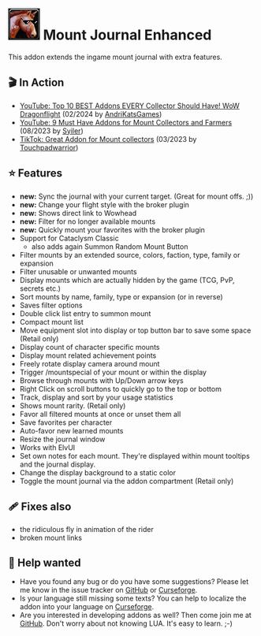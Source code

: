 # ![Logo](https://raw.githubusercontent.com/exochron/MountJournalEnhanced/master/UI/icons/mje.png) Mount Journal Enhanced
This addon extends the ingame mount journal with extra features.

## 🎬 In Action
- [YouTube: Top 10 BEST Addons EVERY Collector Should Have! WoW Dragonflight](https://www.youtube.com/watch?v=c2a4NKMGimM&t=221s) (02/2024 by [AndriKatsGames](https://www.twitch.tv/andrikatsgames))
- [YouTube: 9 Must Have Addons for Mount Collectors and Farmers](https://www.youtube.com/watch?v=O4Sb1CtPado&t=530s) (08/2023 by [Syiler](https://www.twitch.tv/syiler))
- [TikTok: Great Addon for Mount collectors](https://www.tiktok.com/@touchpadwarrior/video/7216081879886269739) (03/2023 by [Touchpadwarrior](https://www.twitch.tv/touchpadwarrior))

## ⭐ Features
+ __new:__ Sync the journal with your current target. (Great for mount offs. ;)) 
+ __new:__ Change your flight style with the broker plugin
+ __new:__ Shows direct link to Wowhead
+ __new:__ Filter for no longer available mounts
+ __new:__ Quickly mount your favorites with the broker plugin
+ Support for Cataclysm Classic
    + also adds again Summon Random Mount Button
+ Filter mounts by an extended source, colors, faction, type, family or expansion
+ Filter unusable or unwanted mounts
+ Display mounts which are actually hidden by the game (TCG, PvP, secrets etc.)
+ Sort mounts by name, family, type or expansion (or in reverse)
+ Saves filter options
+ Double click list entry to summon mount
+ Compact mount list
+ Move equipment slot into display or top button bar to save some space (Retail only)
+ Display count of character specific mounts
+ Display mount related achievement points
+ Freely rotate display camera around mount
+ Trigger /mountspecial of your mount or within the display
+ Browse through mounts with Up/Down arrow keys
+ Right Click on scroll buttons to quickly go to the top or bottom
+ Track, display and sort by your usage statistics
+ Shows mount rarity. (Retail only)
+ Favor all filtered mounts at once or unset them all
+ Save favorites per character
+ Auto-favor new learned mounts
+ Resize the journal window
+ Works with ElvUI
+ Set own notes for each mount. They're displayed within mount tooltips and the journal display.
+ Change the display background to a static color
+ Toggle the mount journal via the addon compartment (Retail only)

## 🩹 Fixes also
+ the ridiculous fly in animation of the rider
+ broken mount links

## 🙋 Help wanted
- Have you found any bug or do you have some suggestions? Please let me know in the issue tracker on [GitHub](https://github.com/exochron/MountJournalEnhanced/issues) or [Curseforge](https://www.curseforge.com/wow/addons/mount-journal-enhanced/issues).
- Is your language still missing some texts? You can help to localize the addon into your language on [Curseforge](https://www.curseforge.com/wow/addons/mount-journal-enhanced/localization).
- Are you interested in developing addons as well? Then come join me at [GitHub](https://github.com/exochron/MountJournalEnhanced). Don't worry about not knowing LUA. It's easy to learn. ;-)
